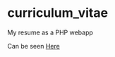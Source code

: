 # curriculum_vitae

My resume as a PHP webapp

Can be seen [Here](https://shielded-shelf-40378.herokuapp.com/?cv=dev_web)

